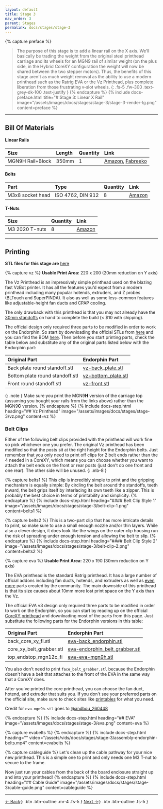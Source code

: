 ```yaml
---
layout: default
title: Stage 3
nav_order: 3
parent: Stages
permalink: docs/stages/stage-3
---
```


{% capture preface %}
> The purpose of this stage is to add a linear rail on the X axis. We'll basically be trading the weight from the original steel printhead carriage and its wheels for an MGN9 rail of similar weight (on the plus side, in the Hybrid CoreXY configuration the weight will now be shared between the two stepper motors). Thus, the benefits of this stage aren't as much weight removal as the ability to use a modern printhead such as the Ratrig EVA or the Vz Printhead, plus complete liberation from those frustrating v-slot wheels.
{: .fs-5 .fw-300 .text-grey-dk-100 .text-justify }
{% endcapture %}
{% include docs-preface.html
  title="# Stage 3: Linear X Rail"
  image="/assets/images/docs/stages/stage-3/stage-3-render-lg.png"
  content=preface
%}

---

## Bill Of Materials

#### Linear Rails

| Size             | Length | Quantity | Link                                                                                                                                                                                     |
| :--------------- | :----- | :------- | :--------------------------------------------------------------------------------------------------------------------------------------------------------------------------------------- |
| MGN9H Rail+Block | 350mm  | 1        | [Amazon](https://www.amazon.com/gp/product/B09XQ53J42), [Fabreeko](https://www.fabreeko.com/collections/honeybadger/products/honeybadger-mgn9h-black-steel-rails?variant=43180948652287) |

#### Bolts

| Part             | Type              | Quantity | Link                                                   |
| :--------------- | :---------------- | :------- | :----------------------------------------------------- |
| M3x8 socket head | ISO 4762, DIN 912 | 8        | [Amazon](https://www.amazon.com/gp/product/B08R3GJGWT) |

#### T-Nuts

| Size           | Quantity | Link                                                   |
| :------------- | :------- | :----------------------------------------------------- |
| M3 2020 T-nuts | 8        | [Amazon](https://www.amazon.com/gp/product/B08NZMD2BJ) |

---

## Printing

**STL files for this stage are** [here](https://github.com/endorphin3d/endorphin/tree/main/STLs/stage-3)

{% capture vz %}
**Usable Print Area:** 220 x 200 (20mm reduction on Y axis)

The Vz Printhead is an impressively simple printhead used on the blazing fast VzBot printer. It has all the features you'd expect from a modern printhead including many popular hotends, extruders, and Z probes (BLTouch and SuperPINDA). It also as well as some less-common features like adjustable-height fan ducts and CPAP cooling.

The only drawback with this printhead is that you may not already have the [30mm standoffs](https://speedyfpv.com/products/10pcs-m3x30mm-aluminum-spacer-standoff-silver-anodized?variant=37983057936557) on hand to complete the build (< $10 with shipping).

The official design only required three parts to be modified in order to work on the Endorphin. So start by downloading the official STLs from [here](https://github.com/VzBoT3D/Vz-Printhead-Printed/tree/main/STLs) and you can find the BOM [here](https://github.com/VzBoT3D/Vz-Printhead-Printed/tree/main/BOM). Then before you start printing parts, check the table below and substitute any of the original parts listed below with the Endorphin part:

| Original Part                   | Endorphin Part                                                                                                       |
| :------------------------------ | :------------------------------------------------------------------------------------------------------------------- |
| Back plate round standoff.stl   | [vz-back_plate.stl](https://raw.githubusercontent.com/endorphin3d/endorphin/main/STLs/stage-3/vz-back_plate.stl)     |
| Bottom plate round standoff.stl | [vz-bottom_plate.stl](https://raw.githubusercontent.com/endorphin3d/endorphin/main/STLs/stage-3/vz-bottom_plate.stl) |
| Front round standoff.stl        | [vz-front.stl](https://raw.githubusercontent.com/endorphin3d/endorphin/main/STLs/stage-3/vz-front.stl)               |

{: .note }
Make sure you print the MGN9**H** version of the carriage top (assuming you bought your rails from the links above) rather than the MGN9**C** version.
{% endcapture %}
{% include docs-step.html
  heading="## Vz Printhead"
  image="/assets/images/docs/stages/stage-3/vz.png"
  content=vz
%}

### Belt Clips

Either of the following belt clips provided with the printhead will work fine so pick whichever one you prefer. The original Vz printhead has been modified so that the posts sit at the right height for the Endorphin belts. Just remember that you only need to print off clips for 2 belt ends rather than the 4 needed in a CoreXY, which means you can choose whether you want to attach the belt ends on the front or rear posts (just don't do one front and one rear). The other side will be unused.
{: .mb-8 }

{% capture belts1 %}
This clip is incredibly simple to print and the gripping mechanism is equally simple: By circling the belt around the standoffs, teeth inward, the belt grips itself by interlacing its own teeth like a zipper. This is probably the best choice in terms of printability and simplicity.
{% endcapture %}
{% include docs-step.html
  heading="#### Belt Clip Style 1"
  image="/assets/images/docs/stages/stage-3/belt-clip-1.png"
  content=belts1
%}

{% capture belts2 %}
This is a two-part clip that has more intricate details to print, so make sure to use a small enough nozzle and/or thin layers. While also a clever design, it does look like the wings on the outer clip housing run the risk of spreading under enough tension and allowing the belt to slip.
{% endcapture %}
{% include docs-step.html
  heading="#### Belt Clip Style 2"
  image="/assets/images/docs/stages/stage-3/belt-clip-2.png"
  content=belts2
%}

{% capture eva %}
**Usable Print Area:** 220 x 190 (30mm reduction on Y axis)

The EVA printhead is the standard Ratrig printhead. It has a large number of official addons including fan ducts, hotends, and extruders as well as [even more](https://www.printables.com/search/models?q=tag:eva3) parts created by the community. The main downside of this printhead is that its size causes about 10mm more lost print space on the Y axis than the Vz.

The official EVA v3 design only required three parts to be modified in order to work on the Endorphin, so you can start by reading up on the official [CoreXY printhead](https://main.eva-3d.page/heat_insert/core/corexy) and downloading most of the parts from this page. Just substitute the following parts for the Endorphin versions in this table:

| Original Part            | Endorphin Part                                                                                                                             |
| :----------------------- | :----------------------------------------------------------------------------------------------------------------------------------------- |
| back_core_xy_fi.stl      | [eva-back_endorphin.stl](https://raw.githubusercontent.com/endorphin3d/endorphin/main/STLs/stage-3/eva-back_endorphin.stl)                 |
| core_xy_belt_grabber.stl | [eva-endorphin_belt_grabber.stl](https://raw.githubusercontent.com/endorphin3d/endorphin/main/STLs/stage-3/eva-endorphin_belt_grabber.stl) |
| top_endstop_mgn12c_fi    | [eva-eva-mgn9h.stl](https://raw.githubusercontent.com/endorphin3d/endorphin/main/STLs/stage-3/eva-mgn9h.stl)                               |

You also don't need to print `face_belt_grabber.stl` because the Endorphin doesn't have a belt that attaches to the front of the EVA in the same way that a CoreXY does.

After you've printed the core printhead, you can choose the fan duct, hotend, and extruder that suits you. If you don't see your preferred parts on the official site, make sure to check sites like [printables](https://www.printables.com/search/models?q=tag:eva3) for what you need.

Credit for `eva-mgn9h.stl` goes to [@andbou_260448](https://www.printables.com/model/209376-eva-30-heat-set-mgn-9h-top-endstop)

{% endcapture %}
{% include docs-step.html
  heading="## EVA"
  image="/assets/images/docs/stages/stage-3/eva.png"
  content=eva
%}

{% capture evabelts %}
{% endcapture %}
{% include docs-step.html
  heading=""
  video="/assets/vids/docs/stages/stage-3/assembly-endorphin-belts.mp4"
  content=evabelts
%}

{% capture cableguide %}
Let's clean up the cable pathway for your nice new printhead. This is a simple one to print and only needs one M3 T-nut to secure to the frame.

Now just run your cables from the back of the board enclosure straight up and into your printhead!
{% endcapture %}
{% include docs-step.html
  heading="## Cable Guide"
  image="/assets/images/docs/stages/stage-3/cable-guide.png"
  content=cableguide
%}

---

[← Back](/docs/stages/stage-2){: .btn .btn-outline .mr-4 .fs-5 } [Next →](/docs/firmware){: .btn .btn-outline .fs-5 }